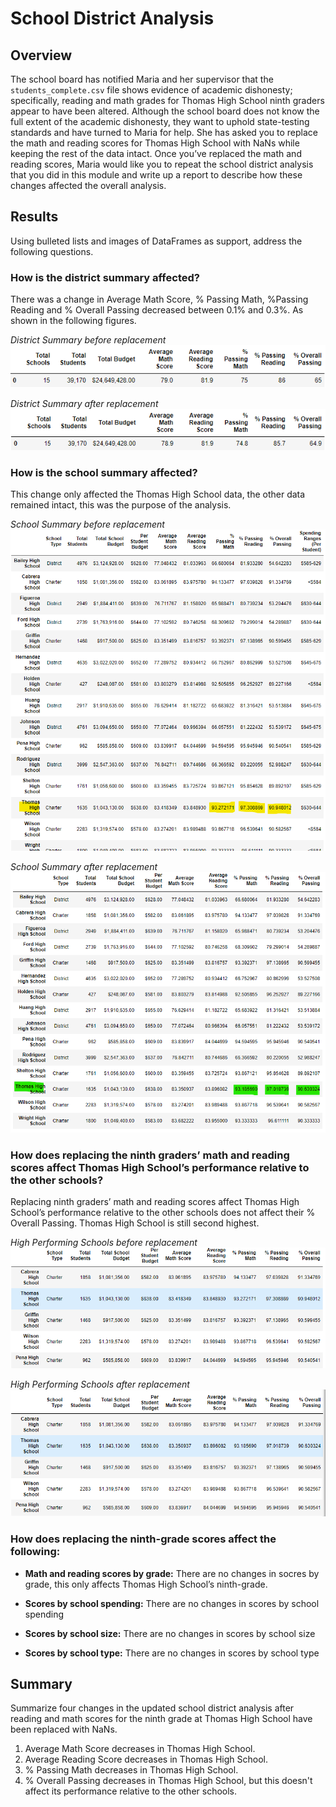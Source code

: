 # School District Analysis

## Overview
The school board has notified Maria and her supervisor that the 
<code>students_complete.csv</code> file shows evidence of academic 
dishonesty; specifically, reading and math grades for Thomas High 
School ninth graders appear to have been altered. Although the school 
board does not know the full extent of the academic dishonesty, 
they want to uphold state-testing standards and have turned to Maria 
for help. She has asked you to replace the math and reading scores 
for Thomas High School with NaNs while keeping the rest of the data 
intact. Once you’ve replaced the math and reading scores, Maria would 
like you to repeat the school district analysis that you did in this 
module and write up a report to describe how these changes affected 
the overall analysis.

## Results
Using bulleted lists and images of DataFrames as support, 
address the following questions.

### How is the district summary affected?

There was a change in Average Math Score, % Passing Math, %Passing
Reading and % Overall Passing decreased between 0.1% and 0.3%. 
As shown in the following figures.

*District Summary before replacement*
![image](images/1-1_district_summary.png)

*District Summary after replacement*
![image](images/1-2_district_summary.png)


### How is the school summary affected?

This change only affected the Thomas High School data, the other data
remained intact, this was the purpose of the analysis.

*School Summary before replacement*
![image](images/2-1_school_summary.png)

*School Summary after replacement*
![image](images/2-2_school_summary.png)

### How does replacing the ninth graders’ math and reading scores affect Thomas High School’s performance relative to the other schools?

Replacing ninth graders’ math and reading scores affect 
Thomas High School’s performance relative to the other schools 
does not affect their % Overall Passing.  Thomas High School is still
second highest.

*High Performing Schools before replacement*
![image](images/3-1_highest_performing_schools.png)

*High Performing Schools after replacement*
![image](images/3-2_highest_performing_schools.png)

### How does replacing the ninth-grade scores affect the following:
  - **Math and reading scores by grade:** There are no changes in 
socres by grade, this only affects Thomas High School’s ninth-grade.

  - **Scores by school spending:** There are no changes in scores by school spending
  - **Scores by school size:** There are no changes in scores by school size
  - **Scores by school type:** There are no changes in scores by school type

## Summary
Summarize four changes in the updated school district analysis 
after reading and math scores for the ninth grade at 
Thomas High School have been replaced with NaNs.

1. Average Math Score decreases in Thomas High School.
2. Average Reading Score decreases in Thomas High School.
3. % Passing Math decreases in Thomas High School.
4. % Overall Passing decreases in Thomas High School, but this doesn't affect its performance relative to the other schools.